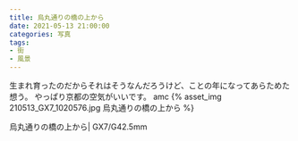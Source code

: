 ```yaml
---
title: 烏丸通りの橋の上から
date: 2021-05-13 21:00:00
categories: 写真
tags: 
- 街
- 風景
---
```


生まれ育ったのだからそれはそうなんだろうけど、ことの年になってあらためた想う。
やっぱり京都の空気がいいです。
amc
{% asset_img 210513_GX7_1020576.jpg 烏丸通りの橋の上から %}

烏丸通りの橋の上から| GX7/G42.5mm